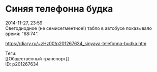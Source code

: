Синяя телефонна будка
======================

   
 2014-11-27, 23:59   
  Светодиодное (не семисегментное!) табло в автобусе показывало время: "68:74".   
    
 <https://diary.ru/~zHz00/p201267634_sinyaya-telefonna-budka.htm>   
   
 Теги:   
 [[Общественный транспорт]]   
 ID: p201267634